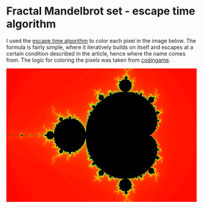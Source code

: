 # Fractal Mandelbrot set - escape time algorithm
I used the [escape time algorithm](https://en.wikipedia.org/wiki/Mandelbrot_set) to color each pixel in the
image below. The formula is fairly simple, where it iteratively builds on itself and escapes at a certain condition described 
in the article, hence where the name comes from. The logic for coloring the pixels was taken from [codingame](https://www.codingame.com/playgrounds/2358/how-to-plot-the-mandelbrot-set/adding-some-colors).

![Mandelbrot fractal image](mandelbrot%20fractal.png)